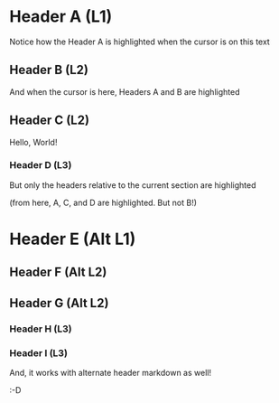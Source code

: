 # Header A (L1)

Notice how the Header A is highlighted
when the cursor is on this text

## Header B (L2)

And when the cursor is here, Headers A and B 
are highlighted

## Header C (L2)

Hello, World!

### Header D (L3)

But only the headers relative to the 
current section are highlighted

(from here, A, C, and D are highlighted.  But not B!)


Header E (Alt L1)
==================

Header F (Alt L2)
------------------

Header G (Alt L2)
------------------

### Header H (L3)

### Header I (L3)

And, it works with alternate header markdown as well!

:-D

